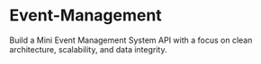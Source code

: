 # Event-Management
Build a Mini Event Management System API with a focus on clean architecture, scalability, and data integrity.

